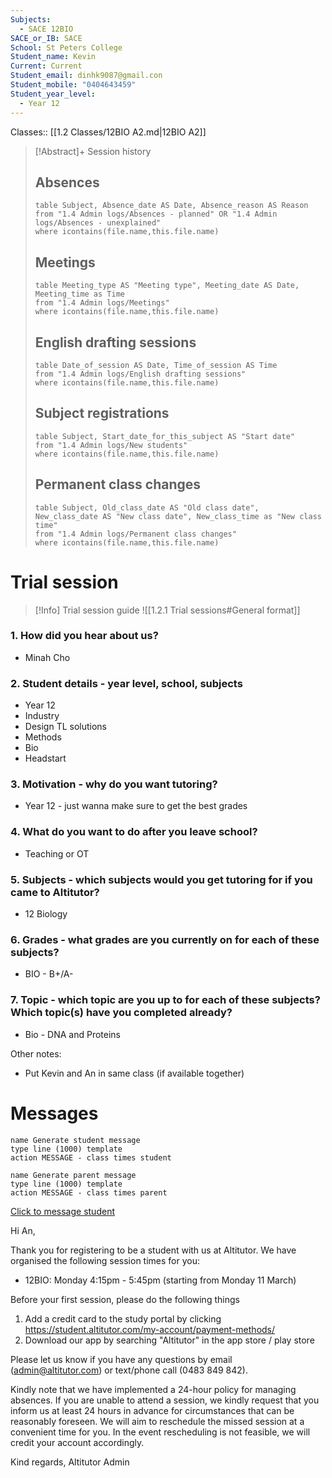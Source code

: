 ```yaml
---
Subjects:
  - SACE 12BIO
SACE_or_IB: SACE
School: St Peters College
Student_name: Kevin
Current: Current
Student_email: dinhk9087@gmail.con
Student_mobile: "0404643459"
Student_year_level:
  - Year 12
---
```

Classes:: [[1.2 Classes/12BIO A2.md|12BIO A2]]

> [!Abstract]+ Session history
> ## Absences
> ```dataview
> table Subject, Absence_date AS Date, Absence_reason AS Reason
> from "1.4 Admin logs/Absences - planned" OR "1.4 Admin logs/Absences - unexplained"
> where icontains(file.name,this.file.name)
> ```
> 
> ## Meetings
> ```dataview
> table Meeting_type AS "Meeting type", Meeting_date AS Date, Meeting_time as Time
> from "1.4 Admin logs/Meetings" 
> where icontains(file.name,this.file.name)
> ```
> 
> ## English drafting sessions
> ```dataview
> table Date_of_session AS Date, Time_of_session AS Time
> from "1.4 Admin logs/English drafting sessions"
> where icontains(file.name,this.file.name)
> ```
> 
> ## Subject registrations
> ```dataview
> table Subject, Start_date_for_this_subject AS "Start date"
> from "1.4 Admin logs/New students"
> where icontains(file.name,this.file.name)
> ```
> 
> ## Permanent class changes
> ```dataview
> table Subject, Old_class_date AS "Old class date", New_class_date AS "New class date", New_class_time as "New class time"
> from "1.4 Admin logs/Permanent class changes"
> where icontains(file.name,this.file.name)
> 

# Trial session
> [!Info] Trial session guide
![[1.2.1 Trial sessions#General format]]
### 1. How did you hear about us?
- Minah Cho 
### 2. **Student details** - year level, school, subjects
- Year 12
- Industry 
- Design TL solutions
- Methods
- Bio
- Headstart
### 3. **Motivation** - why do you want tutoring?
- Year 12 - just wanna make sure to get the best grades
### 4.  What do you want to do after you leave school?
- Teaching or OT 
### 5. **Subjects** - which subjects would you get tutoring for if you came to Altitutor?
- 12 Biology 
### 6. **Grades** - what grades are you currently on for each of these subjects?
- BIO - B+/A-
### 7.  **Topic** - which topic are you up to for each of these subjects? Which topic(s) have you completed already?
- Bio - DNA and Proteins

Other notes:
- Put Kevin and An in same class (if available together)

# Messages
```button
name Generate student message
type line (1000) template
action MESSAGE - class times student
```
```button
name Generate parent message
type line (1000) template
action MESSAGE - class times parent
```


[Click to message student](sms:0404643459)

Hi An, 

Thank you for registering to be a student with us at Altitutor. We have organised the following session times for you:

- 12BIO: Monday 4:15pm - 5:45pm (starting from Monday 11 March)

Before your first session, please do the following things
1. Add a credit card to the study portal by clicking https://student.altitutor.com/my-account/payment-methods/
2. Download our app by searching "Altitutor" in the app store / play store

Please let us know if you have any questions by email (admin@altitutor.com) or text/phone call (0483 849 842). 

Kindly note that we have implemented a 24-hour policy for managing absences. If you are unable to attend a session, we kindly request that you inform us at least 24 hours in advance for circumstances that can be reasonably foreseen. We will aim to reschedule the missed session at a convenient time for you. In the event rescheduling is not feasible, we will credit your account accordingly.

Kind regards,
Altitutor Admin